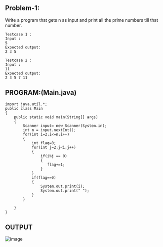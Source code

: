 
## Problem-1:
Write a program that gets n as input and print all the prime numbers till that number.
```
Testcase 1 :
Input : 
5
Expected output:
2 3 5

Testcase 2 :
Input : 
11
Expected output:
2 3 5 7 11
```
## PROGRAM:(Main.java)
```
import java.util.*;
public class Main
{
    public static void main(String[] args)
    {
        Scanner input= new Scanner(System.in);
        int n = input.nextInt();
        for(int i=2;i<=n;i++)
        {
            int flag=0;
            for(int j=2;j<i;j++)
            {
                if(i%j == 0)
                {
                   flag+=1; 
                }
            }
            if(flag==0)
            {
                System.out.print(i);
                System.out.print(" ");
            }
        }
        
    }
}
```

## OUTPUT
![image](https://github.com/user-attachments/assets/b49bc4ad-cd63-4067-be98-5adc17643620)
